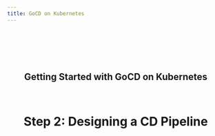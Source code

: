 ```yaml
---
title: GoCD on Kubernetes
---
```

<html>
    <body>
    <div style="text-align:center;" class="my-block">
    <br>
    <br>
    <br>
    <br>
       <h2>Getting Started with GoCD on Kubernetes</h2>
    <br>
       <h1>Step 2: Designing a CD Pipeline</h1>
    </div>
    </body>
</html>
